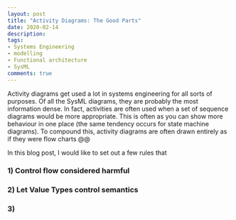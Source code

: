 ```yaml
---
layout: post
title: "Activity Diagrams: The Good Parts"
date: 2020-02-14
description:
tags:
- Systems Engineering
- modelling
- Functional architecture
- SysML
comments: true
---
```


Activity diagrams get used a lot in systems engineering for all sorts of purposes. Of all the SysML diagrams, they are probably the most information dense. In fact, activities are often used when a set of sequence diagrams would be more appropriate. This is often as you can show more behaviour in one place (the same tendency occurs for state machine diagrams). To compound this, activity diagrams are often drawn entirely as if they were flow charts @@

In this blog post, I would like to set out a few rules that 


### 1) Control flow considered harmful


### 2) Let Value Types control semantics


### 3) 
